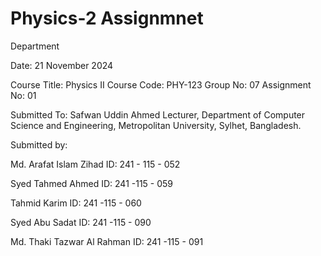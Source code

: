# Physics-2 Assignmnet 
Department

Date: 21 November 2024

Course Title: Physics II
Course Code: PHY-123
Group No: 07 
Assignment No: 01

Submitted To:
Safwan Uddin Ahmed
Lecturer,
Department of Computer Science and Engineering,
Metropolitan University, Sylhet, Bangladesh.

Submitted by:

Md. Arafat Islam Zihad
ID: 241 - 115 - 052

Syed Tahmed Ahmed
ID: 241 -115 - 059

Tahmid Karim
ID: 241 -115 - 060

Syed Abu Sadat
ID: 241 -115 - 090

Md. Thaki Tazwar Al Rahman
ID: 241 -115 - 091


